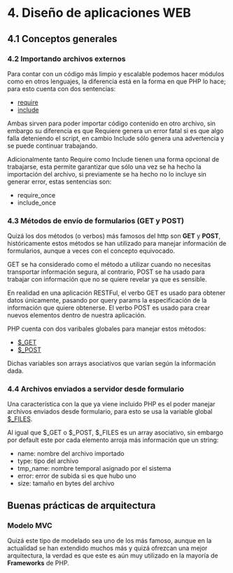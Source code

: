 # 4. Diseño de aplicaciones WEB

## 4.1 Conceptos generales

### 4.2 Importando archivos externos

Para contar con un código más limpio y escalable podemos hacer módulos como en otros lenguajes, la diferencia está en la forma en que PHP lo hace; para esto cuenta con dos sentencias:

- [require](http://php.net/manual/es/function.require.php)
- [include](http://php.net/manual/es/function.include.php)

Ambas sirven para poder importar código contenido en otro archivo, sin embargo su diferencia es que Requiere genera un error fatal si es que algo falla deteniendo el script, en cambio Include sólo genera una advertencia y se puede continuar trabajando.

Adicionalmente tanto Require como Include tienen una forma opcional de trabajarse, esta permite garantizar que sólo una vez se ha hecho la importación del archivo, si previamente se ha hecho no lo incluye sin generar error, estas sentencias son:

- require_once
- include_once

### 4.3 Métodos de envío de formularios (GET y POST)

Quizá los dos métodos (o verbos) más famosos del http son **GET** y **POST**, históricamente estos métodos se han utilizado para manejar información de formularios, aunque a veces con el concepto equivocado.

GET se ha considerado como el método a utilizar cuando no necesitas transportar información segura, al contrario, POST se ha usado para trabajar con información que no se quiere revelar ya que es sensible.

En realidad en una aplicación RESTFul, el verbo GET es usado para obtener datos únicamente, pasando por query params la especificación de la información que quiere obtenerse. El verbo POST es usado para crear nuevos elementos dentro de nuestra aplicación.

PHP cuenta con dos varibales globales para manejar estos métodos:

- [$_GET](http://php.net/manual/es/reserved.variables.get.php)
- [$_POST](http://php.net/manual/es/reserved.variables.post.php)

Dichas variables son arrays asociativos que varían según la información dada.

### 4.4 Archivos enviados a servidor desde formulario

Una característica con la que ya viene incluido PHP es el poder manejar archivos enviados desde formulario, para esto se usa la variable global [$_FILES](http://php.net/manual/es/reserved.variables.files.php).

Al igual que $_GET o $_POST, $_FILES es un array asociativo, sin embargo por default este por cada elemento arroja más información que un string:

- name: nombre del archivo importado
- type: tipo del archivo
- tmp_name: nombre temporal asignado por el sistema
- error: error de subida si es que hubo uno
- size: tamaño en bytes del archivo

## Buenas prácticas de arquitectura

### Modelo MVC

Quizá este tipo de modelado sea uno de los más famoso, aunque en la actualidad se han extendido muchos más y quizá ofrezcan una mejor arquitectura, la verdad es que este es aún muy utilizado en la mayoría de **Frameworks** de PHP.


<!--stackedit_data:
eyJoaXN0b3J5IjpbLTY1NTY0NDk3MSwtMzQ0Nzc0MjQ5XX0=
-->